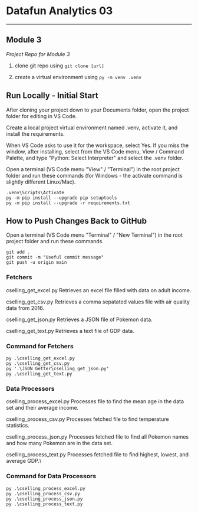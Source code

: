 # Datafun Analytics 03

---

## Module 3
*Project Repo for Module 3*

1. clone git repo using `git clone [url]`

2. create a virtual environment using `py -m venv .venv`

## Run Locally - Initial Start

After cloning your project down to your Documents folder, open the project folder for editing in VS Code.

Create a local project virtual environment named .venv, activate it, and install the requirements.

When VS Code asks to use it for the workspace, select Yes.
If you miss the window, after installing, select from the VS Code menu, View / Command Palette, and type "Python: Select Interpreter" and select the .venv folder.

Open a terminal (VS Code menu "View" / "Terminal") in the root project folder and run these commands (for Windows - the activate command is slightly different Linux/Mac).

```shell
.venv\Scripts\Activate
py -m pip install --upgrade pip setuptools
py -m pip install --upgrade -r requirements.txt
```

## How to Push Changes Back to GitHub

Open a terminal (VS Code menu "Terminal" / "New Terminal") in the root project folder and run these commands.

```shell
git add .
git commit -m "Useful commit message"
git push -u origin main
```

### Fetchers
cselling_get_excel.py
Retrieves an excel file filled with data on adult income.

cselling_get_csv.py
Retrieves a comma sepatated values file with air quality data from 2016.

cselling_get_json.py
Retrieves a JSON file of Pokemon data.

cselling_get_text.py
Retrieves a text file of GDP data.

### Command for Fetchers
```shell
py .\cselling_get_excel.py
py .\cselling_get_csv.py
py '.\JSON Getter\cselling_get_json.py'
py .\cselling_get_text.py
```

### Data Processors
cselling_process_excel.py
Processes file to find the mean age in the data set and their average income.

cselling_process_csv.py
Processes fetched file to find temperature statistics.

cselling_process_json.py
Processes fetched file to find all Pokemon names and how many Pokemon are in the data set.

cselling_process_text.py
Processes fetched file to find highest, lowest, and average GDP.\

### Command for Data Processors
```shell
py .\cselling_process_excel.py
py .\cselling_process_csv.py
py .\cselling_process_json.py
py .\cselling_process_text.py
```

